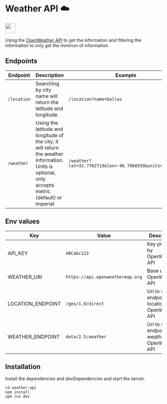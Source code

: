 # Weather API :cloud: 
[<img src="https://help.apiary.io/images/swagger-logo.png" style="width:32px;"/>](https://app.swaggerhub.com/apis-docs/Lhynk/LWeather/1.0.0)

Using the [OpenWeather API](https://openweathermap.org/api) to get the information and filtering the information to only get the minimun of information.

## Endpoints
| Endpoint  | Description | Example |
| --------  | ------- | -------
| `/location` | Searching by city name will return the latitude and longitude  | `/location?name=Dallas`  |
| `/weather`  | Using the latitude and longitude of the city, it will return the weather information. Units is optional, only accepts metric (default) or imperial | `/weather?lat=32.7762719&lon=-96.7968559&units=imperial`

## Env values
|Key                |Value                            |Description
|-----------------  |-------------------------------  |---------------------------------    |
|API_KEY            |`ABCabc123`                      |Key provided by OpenWeather API      |
|WEATHER_URI        |`https://api.openweathermap.org` |Base uri of OpenWeather API          |
|LOCATION_ENDPOINT  |`/geo/1.0/direct`                |Uri to use the endpoint of location of OpenWeather API |
|WEATHER_ENDPOINT   |`data/2.5/weather`               |Uri to use the endpoint of weather of OpenWeather API  |

## Installation
Install the dependencies and devDependencies and start the server.
```
cd weather-api
npm install
npm run dev
```
